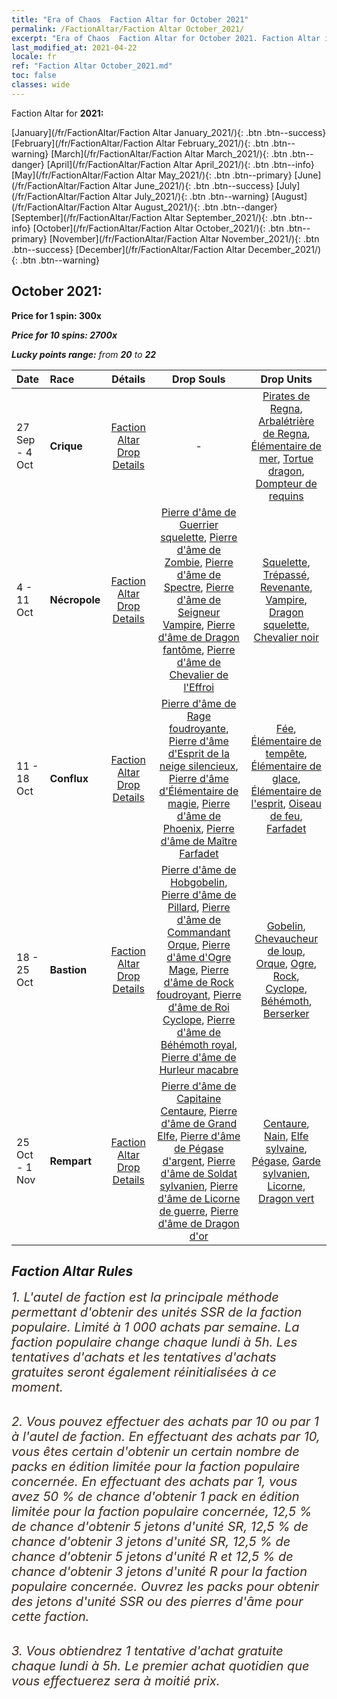 ```yaml
---
title: "Era of Chaos  Faction Altar for October 2021"
permalink: /FactionAltar/Faction Altar October_2021/
excerpt: "Era of Chaos  Faction Altar for October 2021. Faction Altar is the primary method for obtaining SSR units from the popular faction. Limited to 1,000 purchases each week. The popular faction changes at 05:00 every Monday. Purchase attempts and free purchase attempts will also reset then."
last_modified_at: 2021-04-22
locale: fr
ref: "Faction Altar October_2021.md"
toc: false
classes: wide
---
```


  Faction Altar for **2021:**

  [January](/fr/FactionAltar/Faction Altar January_2021/){: .btn .btn--success} [February](/fr/FactionAltar/Faction Altar February_2021/){: .btn .btn--warning} [March](/fr/FactionAltar/Faction Altar March_2021/){: .btn .btn--danger} [April](/fr/FactionAltar/Faction Altar April_2021/){: .btn .btn--info} [May](/fr/FactionAltar/Faction Altar May_2021/){: .btn .btn--primary} [June](/fr/FactionAltar/Faction Altar June_2021/){: .btn .btn--success} [July](/fr/FactionAltar/Faction Altar July_2021/){: .btn .btn--warning} [August](/fr/FactionAltar/Faction Altar August_2021/){: .btn .btn--danger} [September](/fr/FactionAltar/Faction Altar September_2021/){: .btn .btn--info} [October](/fr/FactionAltar/Faction Altar October_2021/){: .btn .btn--primary} [November](/fr/FactionAltar/Faction Altar November_2021/){: .btn .btn--success} [December](/fr/FactionAltar/Faction Altar December_2021/){: .btn .btn--warning} 

## October 2021:

  **Price for 1 spin: 300x** <i class="fas fa-gem"/>

  **Price for 10 spins: 2700x** <i class="fas fa-gem"/>

  **Lucky points range:** from **20** to **22**

  |    Date    |  Race  |  Détails  |   Drop Souls   | Drop Units |
  |:-----------|:-------|:---------:|:--------------:|:----------:|
  | 27 Sep - 4 Oct | **Crique** | [Faction Altar Drop Details](/fr/FactionAltar/DROP_112/) |  - | [Pirates de Regna](/ItemsFR/unt_273/), [Arbalétrière de Regna](/ItemsFR/unt_274/), [Élémentaire de mer](/ItemsFR/unt_275/), [Tortue dragon](/ItemsFR/unt_278/), [Dompteur de requins](/ItemsFR/unt_281/) | 
  | 4 - 11 Oct | **Nécropole** | [Faction Altar Drop Details](/fr/FactionAltar/DROP_104/) | [Pierre d'âme de Guerrier squelette](/ItemsFR/unt_297/), [Pierre d'âme de Zombie](/ItemsFR/unt_298/), [Pierre d'âme de Spectre](/ItemsFR/unt_299/), [Pierre d'âme de Seigneur Vampire](/ItemsFR/unt_300/), [Pierre d'âme de Dragon fantôme](/ItemsFR/unt_303/), [Pierre d'âme de Chevalier de l'Effroi](/ItemsFR/unt_302/) | [Squelette](/ItemsFR/unt_208/), [Trépassé](/ItemsFR/unt_209/), [Revenante](/ItemsFR/unt_210/), [Vampire](/ItemsFR/unt_211/), [Dragon squelette](/ItemsFR/unt_214/), [Chevalier noir](/ItemsFR/unt_213/) | 
  | 11 - 18 Oct | **Conflux** | [Faction Altar Drop Details](/fr/FactionAltar/DROP_109/) | [Pierre d'âme de Rage foudroyante](/ItemsFR/unt_344/), [Pierre d'âme d'Esprit de la neige silencieux](/ItemsFR/unt_345/), [Pierre d'âme d'Élémentaire de magie](/ItemsFR/unt_347/), [Pierre d'âme de Phoenix](/ItemsFR/unt_348/), [Pierre d'âme de Maître Farfadet](/ItemsFR/unt_349/) | [Fée](/ItemsFR/unt_262/), [Élémentaire de tempête](/ItemsFR/unt_263/), [Élémentaire de glace](/ItemsFR/unt_264/), [Élémentaire de l'esprit](/ItemsFR/unt_267/), [Oiseau de feu](/ItemsFR/unt_268/), [Farfadet](/ItemsFR/unt_270/) | 
  | 18 - 25 Oct | **Bastion** | [Faction Altar Drop Details](/fr/FactionAltar/DROP_103/) | [Pierre d'âme de Hobgobelin](/ItemsFR/unt_305/), [Pierre d'âme de Pillard](/ItemsFR/unt_306/), [Pierre d'âme de Commandant Orque](/ItemsFR/unt_307/), [Pierre d'âme d'Ogre Mage](/ItemsFR/unt_308/), [Pierre d'âme de Rock foudroyant](/ItemsFR/unt_309/), [Pierre d'âme de Roi Cyclope](/ItemsFR/unt_310/), [Pierre d'âme de Béhémoth royal](/ItemsFR/unt_311/), [Pierre d'âme de Hurleur macabre](/ItemsFR/unt_312/) | [Gobelin](/ItemsFR/unt_217/), [Chevaucheur de loup](/ItemsFR/unt_218/), [Orque](/ItemsFR/unt_219/), [Ogre](/ItemsFR/unt_220/), [Rock](/ItemsFR/unt_221/), [Cyclope](/ItemsFR/unt_222/), [Béhémoth](/ItemsFR/unt_223/), [Berserker](/ItemsFR/unt_224/) | 
  | 25 Oct - 1 Nov | **Rempart** | [Faction Altar Drop Details](/fr/FactionAltar/DROP_102/) | [Pierre d'âme de Capitaine Centaure](/ItemsFR/unt_290/), [Pierre d'âme de Grand Elfe](/ItemsFR/unt_291/), [Pierre d'âme de Pégase d'argent](/ItemsFR/unt_292/), [Pierre d'âme de Soldat sylvanien](/ItemsFR/unt_293/), [Pierre d'âme de Licorne de guerre](/ItemsFR/unt_294/), [Pierre d'âme de Dragon d'or](/ItemsFR/unt_295/) | [Centaure](/ItemsFR/unt_199/), [Nain](/ItemsFR/unt_200/), [Elfe sylvaine](/ItemsFR/unt_201/), [Pégase](/ItemsFR/unt_202/), [Garde sylvanien](/ItemsFR/unt_203/), [Licorne](/ItemsFR/unt_204/), [Dragon vert](/ItemsFR/unt_205/) | 




## Faction Altar Rules

  <span style="color: #3c2a1e;font-size:20px">1. L'autel de faction est la principale méthode permettant d'obtenir des unités SSR de la faction populaire. Limité à 1 000 achats par semaine. La faction populaire change chaque lundi à 5h. Les tentatives d'achats et les tentatives d'achats gratuites seront également réinitialisées à ce moment. </span><br/>

<br/>  <span style="color: #3c2a1e;font-size:20px">2. Vous pouvez effectuer des achats par 10 ou par 1 à l'autel de faction. En effectuant des achats par 10, vous êtes certain d'obtenir un certain nombre de packs en édition limitée pour la faction populaire concernée. En effectuant des achats par 1, vous avez 50 % de chance d'obtenir 1 pack en édition limitée pour la faction populaire concernée, 12,5 % de chance d'obtenir 5 jetons d'unité SR, 12,5 % de chance d'obtenir 3 jetons d'unité SR, 12,5 % de chance d'obtenir 5 jetons d'unité R et 12,5 % de chance d'obtenir 3 jetons d'unité R pour la faction populaire concernée. Ouvrez les packs pour obtenir des jetons d'unité SSR ou des pierres d'âme pour cette faction.</span><br/>

<br/>  <span style="color: #3c2a1e;font-size:20px">3. Vous obtiendrez 1 tentative d'achat gratuite chaque lundi à 5h. Le premier achat quotidien que vous effectuerez sera à moitié prix.</span><br/>

<br/>